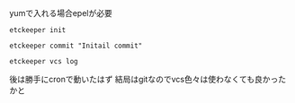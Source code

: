 yumで入れる場合epelが必要
```
etckeeper init
```

```
etckeeper commit "Initail commit"
```

```
etckeeper vcs log
```

後は勝手にcronで動いたはず
結局はgitなのでvcs色々は使わなくても良かったかと
